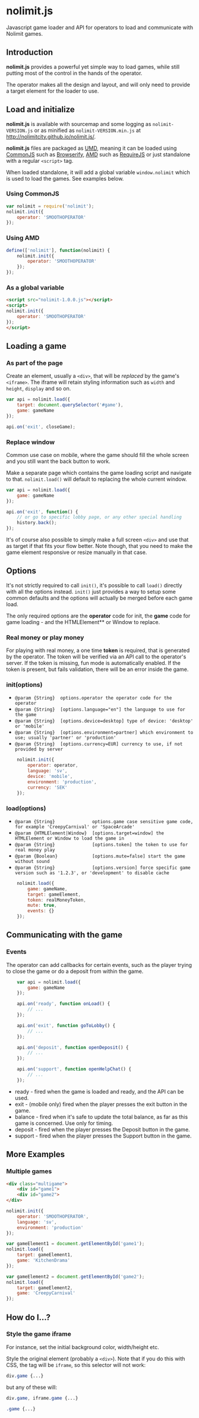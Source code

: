 # nolimit.js

Javascript game loader and API for operators to load and  communicate with Nolimit games.

## Introduction

**nolimit.js** provides a powerful yet simple way to load games, while still putting most of the control in the hands of the operator.

The operator makes all the design and layout, and will only need to provide a target element for the loader to use.

## Load and initialize

**nolimit.js** is available with sourcemap and some logging as `nolimit-VERSION.js` or as minified as `nolimit-VERSION.min.js` at http://nolimitcity.github.io/nolimit.js/.

**nolimit.js** files are packaged as [UMD](https://github.com/umdjs/umd), meaning it can be loaded using [CommonJS](http://wiki.commonjs.org/wiki/CommonJS) such as [Browserify](http://browserify.org/), [AMD](https://github.com/amdjs/amdjs-api/wiki/AMD) such as [RequireJS](http://requirejs.org/) or just standalone with a regular `<script>` tag.

When loaded standalone, it will add a global variable `window.nolimit` which is used to load the games. See examples below.

### Using CommonJS

```javascript
var nolimit = require('nolimit');
nolimit.init({
    operator: 'SMOOTHOPERATOR'
});
```

### Using AMD

```javascript
define(['nolimit'], function(nolimit) {
    nolimit.init({
        operator: 'SMOOTHOPERATOR'
    });
});
```

### As a global variable

```html
<script src="nolimit-1.0.0.js"></script>
<script>
nolimit.init({
    operator: 'SMOOTHOPERATOR'
});
</script>
```

## Loading a game

### As part of the page

Create an element, usually a `<div>`, that will be *replaced* by the game's `<iframe>`. The iframe will retain styling information such as `width` and `height`, `display` and so on.

```javascript
var api = nolimit.load({
    target: document.querySelector('#game'),
    game: gameName
});

api.on('exit', closeGame);
```

### Replace window

Common use case on mobile, where the game should fill the whole screen and you still want the back button to work. 

Make a separate page which contains the game loading script and navigate to that. `nolimit.load()` will default to replacing the whole current window.

```javascript
var api = nolimit.load({
    game: gameName
});

api.on('exit', function() {
    // or go to specific lobby page, or any other special handling
    history.back();
});
```

It's of course also possible to simply make a full screen `<div>` and use that as target if that fits your flow better. Note though, that you need to make the game element responsive or resize manually in that case.

## Options

It's not strictly required to call `init()`, it's possible to call `load()` directly with all the options instead. `init()` just provides a way to setup some common defaults and the options will actually be merged before each game load.
 
The only required options are the **operator** code for init, the **game** code for game loading - and the HTMLElement** or Window to replace.

### Real money or play money

For playing with real money, a one time **token** is required, that is generated by the operator. The token will be verified via an API call to the operator's server. If the token is missing, fun mode is automatically enabled. If the token is present, but fails validation, there will be an error inside the game.

### init(options)

* `@param {String}  options.operator the operator code for the operator`
* `@param {String}  [options.language="en"] the language to use for the game`
* `@param {String}  [options.device=desktop] type of device: 'desktop' or 'mobile'`
* `@param {String}  [options.environment=partner] which environment to use; usually 'partner' or 'production'`
* `@param {String}  [options.currency=EUR] currency to use, if not provided by server`

```javascript
    nolimit.init({
        operator: operator,
        language: 'sv',
        device: 'mobile',
        environment: 'production',
        currency: 'SEK'
    });
```

### load(options)

* `@param {String}              options.game case sensitive game code, for example 'CreepyCarnival' or 'SpaceArcade'`
* `@param {HTMLElement|Window}  [options.target=window] the HTMLElement or Window to load the game in`
* `@param {String}              [options.token] the token to use for real money play`
* `@param {Boolean}             [options.mute=false] start the game without sound`
* `@param {String}              [options.version] force specific game version such as '1.2.3', or 'development' to disable cache`

```javascript
    nolimit.load({
        game: gameName,
        target: gameElement,
        token: realMoneyToken,
        mute: true,        
        events: {}
    });
```

## Communicating with the game

### Events

The operator can add callbacks for certain events, such as the player trying to close the game or do a deposit from within the game.

```javascript
    var api = nolimit.load({
        game: gameName
    });

    api.on('ready', function onLoad() {
        // ...
    });

    api.on('exit', function goToLobby() {
        // ...
    });

    api.on('deposit', function openDeposit() {
        // ...
    });

    api.on('support', function openHelpChat() {
        // ...
    });
```

* ready - fired when the game is loaded and ready, and the API can be used.
* exit - (mobile only) fired when the player presses the exit button in the game.
* balance - fired when it's safe to update the total balance, as far as this game is concerned. Use only for timing.
* deposit - fired when the player presses the Deposit button in the game.
* support - fired when the player presses the Support button in the game.

## More Examples

### Multiple games

```html
<div class="multigame">
    <div id="game1">
    <div id="game2">
</div>
```

```javascript
nolimit.init({
    operator: 'SMOOTHOPERATOR',
    language: 'sv',
    environment: 'production'
});

var gameElement1 = document.getElementById('game1');
nolimit.load({
    target: gameElement1,
    game: 'KitchenDrama'
});

var gameElement2 = document.getElementById('game2');
nolimit.load({
    target: gameElement2,
    game: 'CreepyCarnival'
});

```

## How do I...?

### Style the game iframe

For instance, set the initial background color, width/height etc.

Style the original element (probably a `<div>`). Note that if you do this with CSS, the tag will be `iframe`, so this selector will not work:

```css
div.game {...}
```

but any of these will:

```css
div.game, iframe.game {...}

.game {...}
```
